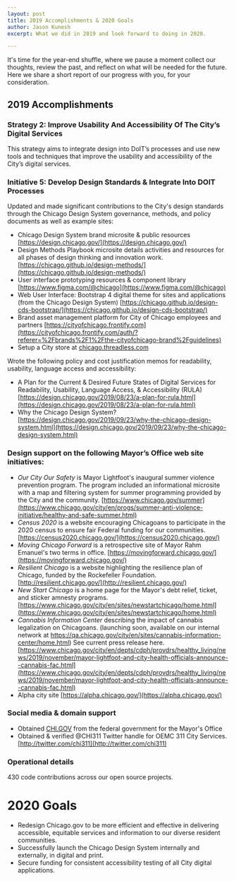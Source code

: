 ```yaml
---
layout: post
title: 2019 Accomplishments & 2020 Goals
author: Jason Kunesh
excerpt: What we did in 2019 and look forward to doing in 2020.

---
```


It's time for the year-end shuffle, where we pause a moment collect our thoughts, review the past, and reflect on what will be needed for the future. Here we share a short report of our progress with you, for your consideration.

<!-- # # In Review
 -->

## 2019 Accomplishments

### Strategy 2: Improve Usability And Accessibility Of The City’s Digital Services

This strategy aims to integrate design into DoIT’s processes and use new tools and techniques that improve the usability and accessibility of the City’s digital services.

### Initiative 5: Develop Design Standards & Integrate Into DOIT Processes

Updated and made significant contributions to the City's design standards through the Chicago Design System governance, methods, and policy documents as well as example sites:

* Chicago Design System brand microsite & public resources [https://design.chicago.gov/](https://design.chicago.gov/)
* Design Methods Playbook microsite details activities and resources for all phases of design thinking and innovation work. [https://chicago.github.io/design-methods/](https://chicago.github.io/design-methods/)
* User interface prototyping resources & component library [https://www.figma.com/@chicago](https://www.figma.com/@chicago)
* Web User Interface: Bootstrap 4 digital theme for sites and applications (from the Chicago Design System) [https://chicago.github.io/design-cds-bootstrap/](https://chicago.github.io/design-cds-bootstrap/)
* Brand asset management platform for City of Chicago employees and partners [https://cityofchicago.frontify.com](https://cityofchicago.frontify.com/auth/?referer=%2Fbrands%2F1%2Fthe-cityofchicago-brand%2Fguidelines)
* Setup a City store at [chicago.threadless.com](https://chicago.threadless.com/)

Wrote the following policy and cost justification memos for readability, usability, language access and accessibility:

* A Plan for the Current & Desired Future States of Digital Services for Readability, Usability, Language Access, & Accessibility (RULA) [https://design.chicago.gov/2019/08/23/a-plan-for-rula.html](https://design.chicago.gov/2019/08/23/a-plan-for-rula.html)
* Why the Chicago Design System? [https://design.chicago.gov/2019/09/23/why-the-chicago-design-system.html](https://design.chicago.gov/2019/09/23/why-the-chicago-design-system.html)

### Design support on the following Mayor’s Office web site initiatives:

* *Our City Our Safety* is Mayor Lightfoot's inaugural summer violence prevention program. The program included an informational microsite with a map and filtering system for summer programming provided by the City and the community. [https://www.chicago.gov/summer](https://www.chicago.gov/city/en/progs/summer-anti-violence-initiative/healthy-and-safe-summer.html)
* *Census 2020* is a website encouraging Chicagoans to participate in the 2020 census to ensure fair Federal funding for our communities. [https://census2020.chicago.gov/](https://census2020.chicago.gov/)
* *Moving Chicago Forward* is a retrospective site of Mayor Rahm Emanuel's two terms in office. [https://movingforward.chicago.gov/](https://movingforward.chicago.gov/)
* *Resilient Chicago* is a website highlighting the resilience plan of Chicago, funded by the Rockefeller Foundation. [http://resilient.chicago.gov/](http://resilient.chicago.gov/)
* *New Start Chicago* is a home page for the Mayor's debt relief, ticket, and sticker amnesty programs. [https://www.chicago.gov/city/en/sites/newstartchicago/home.html](https://www.chicago.gov/city/en/sites/newstartchicago/home.html)
* *Cannabis Information Center* describing the impact of cannabis legalization on Chicagoans. (launching soon, available on our internal network at https://qa.chicago.gov/city/en/sites/cannabis-information-center/home.html) See current press release here. [https://www.chicago.gov/city/en/depts/cdph/provdrs/healthy_living/news/2019/november/mayor-lightfoot-and-city-health-officials-announce--cannabis-fac.html](https://www.chicago.gov/city/en/depts/cdph/provdrs/healthy_living/news/2019/november/mayor-lightfoot-and-city-health-officials-announce--cannabis-fac.html)
* Alpha city site [https://alpha.chicago.gov/](https://alpha.chicago.gov/)

### Social media & domain support

* Obtained [CHI.GOV](https://chi.gov/) from the federal government for the Mayor's Office 
* Obtained & verified @CHI311 Twitter handle for OEMC 311 City Services. [http://twitter.com/chi311](http://twitter.com/chi311)

### Operational details

430 code contributions across our open source projects.

# 2020 Goals

* Redesign Chicago.gov to be more efficient and effective in delivering accessible, equitable services and information to our diverse resident communities.
* Successfully launch the Chicago Design System internally and externally, in digital and print.
* Secure funding for consistent accessibility testing of all City digital applications.

